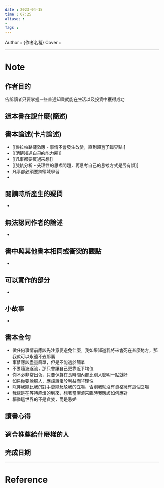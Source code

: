 ```yaml
---
date : 2023-04-15
time : 07:25
aliases : 
- 
Tags : 
---
```


Author :: {作者名稱}
Cover ::

---
# Note
## 作者目的
告訴讀者只要掌握一些普通知識就能在生活以及投資中獲得成功

## 這本書在說什麼(簡述)


## 書本論述(卡片論述)
- [[魯拉帕路薩效應 - 事情不會發生改變，直到超過了臨界點]]
- [[清楚知道自己的能力圈]]
- [[凡事都要反過來想]]
- [[雙軌分析 - 先理性的思考問題，再思考自己的思考方式是否有誤]]
- 凡事都必須要跨領域學習
- 

## 閱讀時所產生的疑問
- 

## 無法認同作者的論述
- 

## 書中與其他書本相同或衝突的觀點
- 

## 可以實作的部分
- 

## 小故事
- 

## 書本金句
- 做任何事情前應該先注意要避免什麼，我如果知道我將來會死在甚麼地方，那我就可以永遠不去那裏
- 事情應該盡量簡單，但是不能過於簡單
- 不要隨波逐流，那只會讓自己更靠近平均值
- 你不必非常出色，只要保持在長時間內都比別人聰明一點就好
- 如果你要說服人，應該訴諸於利益而非理性
- 除非我能比我的對手更能反駁我的立場，否則我就沒有資格擁有這個立場
- 我總是在等待麻煩的到來，想著當麻煩來臨時我應該如何應對
- 驅動這世界的不是貪婪，而是忌妒


## 讀書心得


## 適合推薦給什麼樣的人


## 完成日期

---
# Reference